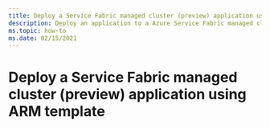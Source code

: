 ```yaml
---
title: Deploy a Service Fabric managed cluster (preview) application using ARM template
description: Deploy an application to a Azure Service Fabric managed cluster (preview) using an Azure Resource Manager template.
ms.topic: how-to
ms.date: 02/15/2021
---
```

# Deploy a Service Fabric managed cluster (preview) application using ARM template

